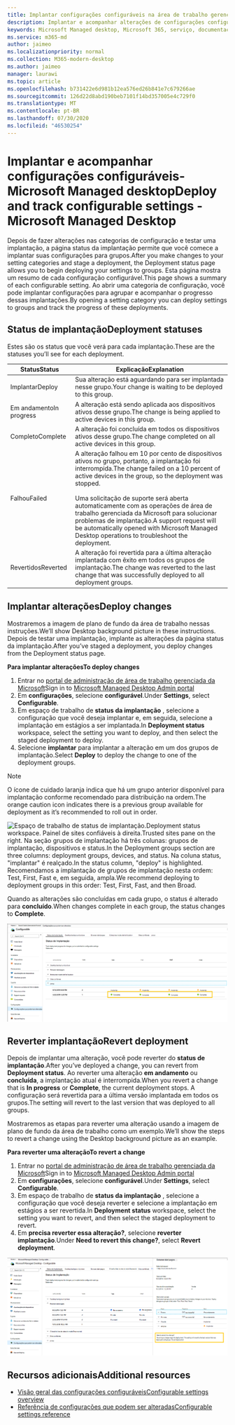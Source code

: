 ```yaml
---
title: Implantar configurações configuráveis na área de trabalho gerenciada da Microsoft
description: Implantar e acompanhar alterações de configurações configuráveis na área de trabalho gerenciada da Microsoft.
keywords: Microsoft Managed desktop, Microsoft 365, serviço, documentação, implantação, implantação em estágios, configurações configuráveis
ms.service: m365-md
author: jaimeo
ms.localizationpriority: normal
ms.collection: M365-modern-desktop
ms.author: jaimeo
manager: laurawi
ms.topic: article
ms.openlocfilehash: b731422e6d981b12ea576ed26b841e7c679266ae
ms.sourcegitcommit: 126d22d8abd190beb7101f14bd357005e4c729f0
ms.translationtype: MT
ms.contentlocale: pt-BR
ms.lasthandoff: 07/30/2020
ms.locfileid: "46530254"
---
```

# <a name="deploy-and-track-configurable-settings---microsoft-managed-desktop"></a><span data-ttu-id="74d1a-104">Implantar e acompanhar configurações configuráveis-Microsoft Managed desktop</span><span class="sxs-lookup"><span data-stu-id="74d1a-104">Deploy and track configurable settings - Microsoft Managed Desktop</span></span>

<span data-ttu-id="74d1a-105">Depois de fazer alterações nas categorias de configuração e testar uma implantação, a página status da implantação permite que você comece a implantar suas configurações para grupos.</span><span class="sxs-lookup"><span data-stu-id="74d1a-105">After you make changes to your setting categories and stage a deployment, the Deployment status page allows you to begin deploying your settings to groups.</span></span> <span data-ttu-id="74d1a-106">Esta página mostra um resumo de cada configuração configurável.</span><span class="sxs-lookup"><span data-stu-id="74d1a-106">This page shows a summary of each configurable setting.</span></span> <span data-ttu-id="74d1a-107">Ao abrir uma categoria de configuração, você pode implantar configurações para agrupar e acompanhar o progresso dessas implantações.</span><span class="sxs-lookup"><span data-stu-id="74d1a-107">By opening a setting category you can deploy settings to groups and track the progress of these deployments.</span></span>

## <a name="deployment-statuses"></a><span data-ttu-id="74d1a-108">Status de implantação</span><span class="sxs-lookup"><span data-stu-id="74d1a-108">Deployment statuses</span></span> 

<span data-ttu-id="74d1a-109">Estes são os status que você verá para cada implantação.</span><span class="sxs-lookup"><span data-stu-id="74d1a-109">These are the statuses you’ll see for each deployment.</span></span>

<span data-ttu-id="74d1a-110">Status</span><span class="sxs-lookup"><span data-stu-id="74d1a-110">Status</span></span>  | <span data-ttu-id="74d1a-111">Explicação</span><span class="sxs-lookup"><span data-stu-id="74d1a-111">Explanation</span></span> 
--- | --- 
<span data-ttu-id="74d1a-112">Implantar</span><span class="sxs-lookup"><span data-stu-id="74d1a-112">Deploy</span></span> | <span data-ttu-id="74d1a-113">Sua alteração está aguardando para ser implantada nesse grupo.</span><span class="sxs-lookup"><span data-stu-id="74d1a-113">Your change is waiting to be deployed to this group.</span></span>
<span data-ttu-id="74d1a-114">Em andamento</span><span class="sxs-lookup"><span data-stu-id="74d1a-114">In progress</span></span> | <span data-ttu-id="74d1a-115">A alteração está sendo aplicada aos dispositivos ativos desse grupo.</span><span class="sxs-lookup"><span data-stu-id="74d1a-115">The change is being applied to active devices in this group.</span></span> 
<span data-ttu-id="74d1a-116">Completo</span><span class="sxs-lookup"><span data-stu-id="74d1a-116">Complete</span></span> | <span data-ttu-id="74d1a-117">A alteração foi concluída em todos os dispositivos ativos desse grupo.</span><span class="sxs-lookup"><span data-stu-id="74d1a-117">The change completed on all active devices in this group.</span></span> 
<span data-ttu-id="74d1a-118">Falhou</span><span class="sxs-lookup"><span data-stu-id="74d1a-118">Failed</span></span> | <span data-ttu-id="74d1a-119">A alteração falhou em 10 por cento de dispositivos ativos no grupo, portanto, a implantação foi interrompida.</span><span class="sxs-lookup"><span data-stu-id="74d1a-119">The change failed on a 10 percent of active devices in the group, so the deployment was stopped.</span></span><br><br> <span data-ttu-id="74d1a-120">Uma solicitação de suporte será aberta automaticamente com as operações de área de trabalho gerenciada da Microsoft para solucionar problemas de implantação.</span><span class="sxs-lookup"><span data-stu-id="74d1a-120">A support request will be automatically opened with Microsoft Managed Desktop operations to troubleshoot the deployment.</span></span> 
<span data-ttu-id="74d1a-121">Revertidos</span><span class="sxs-lookup"><span data-stu-id="74d1a-121">Reverted</span></span> | <span data-ttu-id="74d1a-122">A alteração foi revertida para a última alteração implantada com êxito em todos os grupos de implantação.</span><span class="sxs-lookup"><span data-stu-id="74d1a-122">The change was reverted to the last change that was successfully deployed to all deployment groups.</span></span>

## <a name="deploy-changes"></a><span data-ttu-id="74d1a-123">Implantar alterações</span><span class="sxs-lookup"><span data-stu-id="74d1a-123">Deploy changes</span></span>

<span data-ttu-id="74d1a-124">Mostraremos a imagem de plano de fundo da área de trabalho nessas instruções.</span><span class="sxs-lookup"><span data-stu-id="74d1a-124">We’ll show Desktop background picture in these instructions.</span></span> <span data-ttu-id="74d1a-125">Depois de testar uma implantação, implante as alterações da página status da implantação.</span><span class="sxs-lookup"><span data-stu-id="74d1a-125">After you’ve staged a deployment, you deploy changes from the Deployment status page.</span></span> 

<span data-ttu-id="74d1a-126">**Para implantar alterações**</span><span class="sxs-lookup"><span data-stu-id="74d1a-126">**To deploy changes**</span></span>

1. <span data-ttu-id="74d1a-127">Entrar no [portal de administração de área de trabalho gerenciada da Microsoft](https://aka.ms/mwaasportal)</span><span class="sxs-lookup"><span data-stu-id="74d1a-127">Sign in to [Microsoft Managed Desktop Admin portal](https://aka.ms/mwaasportal)</span></span>
2. <span data-ttu-id="74d1a-128">Em **configurações**, selecione **configurável**.</span><span class="sxs-lookup"><span data-stu-id="74d1a-128">Under **Settings**, select **Configurable**.</span></span>
3. <span data-ttu-id="74d1a-129">Em espaço de trabalho de **status da implantação** , selecione a configuração que você deseja implantar e, em seguida, selecione a implantação em estágios a ser implantada.</span><span class="sxs-lookup"><span data-stu-id="74d1a-129">In **Deployment status** workspace, select the setting you want to deploy, and then select the staged deployment to deploy.</span></span>
4. <span data-ttu-id="74d1a-130">Selecione **implantar** para implantar a alteração em um dos grupos de implantação.</span><span class="sxs-lookup"><span data-stu-id="74d1a-130">Select **Deploy** to deploy the change to one of the deployment groups.</span></span>

> [!NOTE] 
> <span data-ttu-id="74d1a-131">O ícone de cuidado laranja indica que há um grupo anterior disponível para implantação conforme recomendado para distribuição na ordem.</span><span class="sxs-lookup"><span data-stu-id="74d1a-131">The orange caution icon indicates there is a previous group available for deployment as it’s recommended to roll out in order.</span></span> 

<span data-ttu-id="74d1a-132">![Espaço de trabalho de status de implantação.</span><span class="sxs-lookup"><span data-stu-id="74d1a-132">![Deployment status workspace.</span></span> <span data-ttu-id="74d1a-133">Painel de sites confiáveis à direita.</span><span class="sxs-lookup"><span data-stu-id="74d1a-133">Trusted sites pane on the right.</span></span> <span data-ttu-id="74d1a-134">Na seção grupos de implantação há três colunas: grupos de implantação, dispositivos e status.</span><span class="sxs-lookup"><span data-stu-id="74d1a-134">In the Deployment groups section are three columns: deployment groups, devices, and status.</span></span> <span data-ttu-id="74d1a-135">Na coluna status, "implantar" é realçado.](../../media/1deployedit.png)</span><span class="sxs-lookup"><span data-stu-id="74d1a-135">In the status column, "deploy" is highlighted.](../../media/1deployedit.png)</span></span>
<span data-ttu-id="74d1a-136">Recomendamos a implantação de grupos de implantação nesta ordem: Test, First, Fast e, em seguida, ampla.</span><span class="sxs-lookup"><span data-stu-id="74d1a-136">We recommend deploying to deployment groups in this order: Test, First, Fast, and then Broad.</span></span> 

<span data-ttu-id="74d1a-137">Quando as alterações são concluídas em cada grupo, o status é alterado para **concluído**.</span><span class="sxs-lookup"><span data-stu-id="74d1a-137">When changes complete in each group, the status changes to **Complete**.</span></span>

![Espaço de trabalho de status de implantação com colunas para data atualizada, versão, teste, primeiro, rápida e ampla.](../../media/2completeedit.png)

## <a name="revert-deployment"></a><span data-ttu-id="74d1a-140">Reverter implantação</span><span class="sxs-lookup"><span data-stu-id="74d1a-140">Revert deployment</span></span>

<span data-ttu-id="74d1a-141">Depois de implantar uma alteração, você pode reverter do **status de implantação**.</span><span class="sxs-lookup"><span data-stu-id="74d1a-141">After you’ve deployed a change, you can revert from **Deployment status**.</span></span> <span data-ttu-id="74d1a-142">Ao reverter uma alteração **em andamento** ou **concluída**, a implantação atual é interrompida.</span><span class="sxs-lookup"><span data-stu-id="74d1a-142">When you revert a change that is **In progress** or **Complete**, the current deployment stops.</span></span> <span data-ttu-id="74d1a-143">A configuração será revertida para a última versão implantada em todos os grupos.</span><span class="sxs-lookup"><span data-stu-id="74d1a-143">The setting will revert to the last version that was deployed to all groups.</span></span> 

<span data-ttu-id="74d1a-144">Mostraremos as etapas para reverter uma alteração usando a imagem de plano de fundo da área de trabalho como um exemplo.</span><span class="sxs-lookup"><span data-stu-id="74d1a-144">We’ll show the steps to revert a change using the Desktop background picture as an example.</span></span> 

<span data-ttu-id="74d1a-145">**Para reverter uma alteração**</span><span class="sxs-lookup"><span data-stu-id="74d1a-145">**To revert a change**</span></span>
1. <span data-ttu-id="74d1a-146">Entrar no [portal de administração de área de trabalho gerenciada da Microsoft](https://aka.ms/mwaasportal)</span><span class="sxs-lookup"><span data-stu-id="74d1a-146">Sign in to [Microsoft Managed Desktop Admin portal](https://aka.ms/mwaasportal)</span></span>
2. <span data-ttu-id="74d1a-147">Em **configurações**, selecione **configurável**.</span><span class="sxs-lookup"><span data-stu-id="74d1a-147">Under **Settings**, select **Configurable**.</span></span>
3. <span data-ttu-id="74d1a-148">Em espaço de trabalho de **status da implantação** , selecione a configuração que você deseja reverter e selecione a implantação em estágios a ser revertida.</span><span class="sxs-lookup"><span data-stu-id="74d1a-148">In **Deployment status** workspace, select the setting you want to revert, and then select the staged deployment to revert.</span></span>
4. <span data-ttu-id="74d1a-149">Em **precisa reverter essa alteração?**, selecione **reverter implantação**.</span><span class="sxs-lookup"><span data-stu-id="74d1a-149">Under **Need to revert this change?**, select **Revert deployment**.</span></span>

![Espaço de trabalho de status de implantação.](../../media/3revert.png) 

## <a name="additional-resources"></a><span data-ttu-id="74d1a-153">Recursos adicionais</span><span class="sxs-lookup"><span data-stu-id="74d1a-153">Additional resources</span></span>
- [<span data-ttu-id="74d1a-154">Visão geral das configurações configuráveis</span><span class="sxs-lookup"><span data-stu-id="74d1a-154">Configurable settings overview</span></span>](config-setting-overview.md)
- [<span data-ttu-id="74d1a-155">Referência de configurações que podem ser alteradas</span><span class="sxs-lookup"><span data-stu-id="74d1a-155">Configurable settings reference</span></span>](config-setting-ref.md) 
